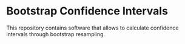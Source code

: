 # Bootstrap Confidence Intervals

This repository contains software that allows to calculate confidence intervals through bootstrap resampling.
